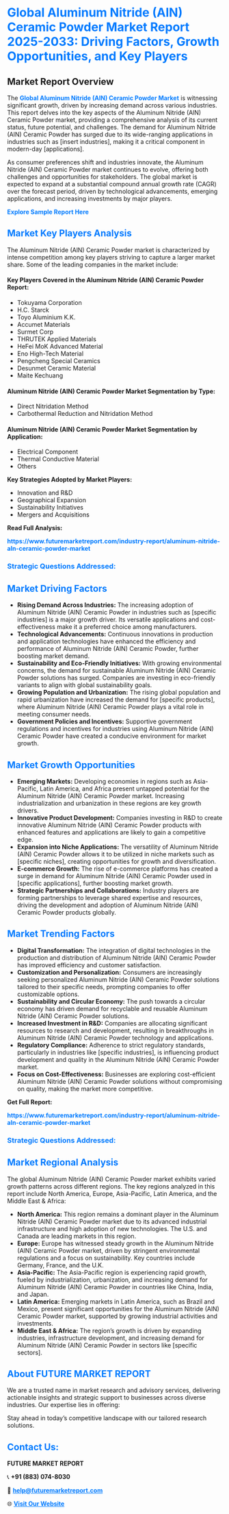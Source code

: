 <h1 style="color: #007BFF;">Global Aluminum Nitride (AlN) Ceramic Powder Market Report 2025-2033: Driving Factors, Growth Opportunities, and Key Players</h1>

<section id="overview">
<h2>Market Report Overview</h2>
<p>The <a href="https://www.futuremarketreport.com/industry-report/aluminum-nitride-aln-ceramic-powder-market" style="color: #007BFF; text-decoration: none;"><strong>Global Aluminum Nitride (AlN) Ceramic Powder Market</strong></a> is witnessing significant growth, driven by increasing demand across various industries. This report delves into the key aspects of the Aluminum Nitride (AlN) Ceramic Powder market, providing a comprehensive analysis of its current status, future potential, and challenges. The demand for Aluminum Nitride (AlN) Ceramic Powder has surged due to its wide-ranging applications in industries such as [insert industries], making it a critical component in modern-day [applications].</p>
<p>As consumer preferences shift and industries innovate, the Aluminum Nitride (AlN) Ceramic Powder market continues to evolve, offering both challenges and opportunities for stakeholders. The global market is expected to expand at a substantial compound annual growth rate (CAGR) over the forecast period, driven by technological advancements, emerging applications, and increasing investments by major players.</p>
</section>

<section id="overview">
<p><a href="https://www.futuremarketreport.com/request-sample/reportId=110716" style="color: #007BFF; text-decoration: none;"><strong>Explore Sample Report Here</strong></a></p>
</section>

<section id="key-players">
<h2 style="color: #007BFF;">Market Key Players Analysis</h2>
<p>The Aluminum Nitride (AlN) Ceramic Powder market is characterized by intense competition among key players striving to capture a larger market share. Some of the leading companies in the market include:</p>
<h4>Key Players Covered in the Aluminum Nitride (AlN) Ceramic Powder Report:</h4>
<ul><li>Tokuyama Corporation</li><li>H.C. Starck</li><li>Toyo Aluminium K.K.</li><li>Accumet Materials</li><li>Surmet Corp</li><li>THRUTEK Applied Materials</li><li>HeFei MoK Advanced Material</li><li>Eno High-Tech Material</li><li>Pengcheng Special Ceramics</li><li>Desunmet Ceramic Material</li><li>Maite Kechuang</li></ul>
<h4>Aluminum Nitride (AlN) Ceramic Powder Market Segmentation by Type:</h4>
<ul><li>Direct Nitridation Method</li><li>Carbothermal Reduction and Nitridation Method</li></ul>

<h4>Aluminum Nitride (AlN) Ceramic Powder Market Segmentation by Application:</h4>
<ul><li>Electrical Component</li><li>Thermal Conductive Material</li><li>Others</li></ul>
<p><strong>Key Strategies Adopted by Market Players:</strong></p>
<ul>
<li>Innovation and R&D</li>
<li>Geographical Expansion</li>
<li>Sustainability Initiatives</li>
<li>Mergers and Acquisitions</li>
</ul>
</section>

<section>
<p><strong>Read Full Analysis: </strong></p><a href="https://www.futuremarketreport.com/industry-report/aluminum-nitride-aln-ceramic-powder-market" style="color: #007BFF; text-decoration: none;"><strong>https://www.futuremarketreport.com/industry-report/aluminum-nitride-aln-ceramic-powder-market</strong></a>
<h3 style="color: #007BFF;">Strategic Questions Addressed:</h3>
</section>

<section id="driving-factors">
<h2 style="color: #007BFF;">Market Driving Factors</h2>
<ul>
<li><strong>Rising Demand Across Industries:</strong> The increasing adoption of Aluminum Nitride (AlN) Ceramic Powder in industries such as [specific industries] is a major growth driver. Its versatile applications and cost-effectiveness make it a preferred choice among manufacturers.</li>
<li><strong>Technological Advancements:</strong> Continuous innovations in production and application technologies have enhanced the efficiency and performance of Aluminum Nitride (AlN) Ceramic Powder, further boosting market demand.</li>
<li><strong>Sustainability and Eco-Friendly Initiatives:</strong> With growing environmental concerns, the demand for sustainable Aluminum Nitride (AlN) Ceramic Powder solutions has surged. Companies are investing in eco-friendly variants to align with global sustainability goals.</li>
<li><strong>Growing Population and Urbanization:</strong> The rising global population and rapid urbanization have increased the demand for [specific products], where Aluminum Nitride (AlN) Ceramic Powder plays a vital role in meeting consumer needs.</li>
<li><strong>Government Policies and Incentives:</strong> Supportive government regulations and incentives for industries using Aluminum Nitride (AlN) Ceramic Powder have created a conducive environment for market growth.</li>
</ul>
</section>

<section id="growth-opportunities">
<h2 style="color: #007BFF;">Market Growth Opportunities</h2>
<ul>
<li><strong>Emerging Markets:</strong> Developing economies in regions such as Asia-Pacific, Latin America, and Africa present untapped potential for the Aluminum Nitride (AlN) Ceramic Powder market. Increasing industrialization and urbanization in these regions are key growth drivers.</li>
<li><strong>Innovative Product Development:</strong> Companies investing in R&D to create innovative Aluminum Nitride (AlN) Ceramic Powder products with enhanced features and applications are likely to gain a competitive edge.</li>
<li><strong>Expansion into Niche Applications:</strong> The versatility of Aluminum Nitride (AlN) Ceramic Powder allows it to be utilized in niche markets such as [specific niches], creating opportunities for growth and diversification.</li>
<li><strong>E-commerce Growth:</strong> The rise of e-commerce platforms has created a surge in demand for Aluminum Nitride (AlN) Ceramic Powder used in [specific applications], further boosting market growth.</li>
<li><strong>Strategic Partnerships and Collaborations:</strong> Industry players are forming partnerships to leverage shared expertise and resources, driving the development and adoption of Aluminum Nitride (AlN) Ceramic Powder products globally.</li>
</ul>
</section>

<section id="trending-factors">
<h2 style="color: #007BFF;">Market Trending Factors</h2>
<ul>
<li><strong>Digital Transformation:</strong> The integration of digital technologies in the production and distribution of Aluminum Nitride (AlN) Ceramic Powder has improved efficiency and customer satisfaction.</li>
<li><strong>Customization and Personalization:</strong> Consumers are increasingly seeking personalized Aluminum Nitride (AlN) Ceramic Powder solutions tailored to their specific needs, prompting companies to offer customizable options.</li>
<li><strong>Sustainability and Circular Economy:</strong> The push towards a circular economy has driven demand for recyclable and reusable Aluminum Nitride (AlN) Ceramic Powder solutions.</li>
<li><strong>Increased Investment in R&D:</strong> Companies are allocating significant resources to research and development, resulting in breakthroughs in Aluminum Nitride (AlN) Ceramic Powder technology and applications.</li>
<li><strong>Regulatory Compliance:</strong> Adherence to strict regulatory standards, particularly in industries like [specific industries], is influencing product development and quality in the Aluminum Nitride (AlN) Ceramic Powder market.</li>
<li><strong>Focus on Cost-Effectiveness:</strong> Businesses are exploring cost-efficient Aluminum Nitride (AlN) Ceramic Powder solutions without compromising on quality, making the market more competitive.</li>
</ul>
</section>

<section>
<p><strong>Get Full Report: </strong></p><a href="https://www.futuremarketreport.com/industry-report/aluminum-nitride-aln-ceramic-powder-market" style="color: #007BFF; text-decoration: none;"><strong>https://www.futuremarketreport.com/industry-report/aluminum-nitride-aln-ceramic-powder-market</strong></a>
<h3 style="color: #007BFF;">Strategic Questions Addressed:</h3>
</section>


<section id="regional-analysis">
<h2 style="color: #007BFF;">Market Regional Analysis</h2>
<p>The global Aluminum Nitride (AlN) Ceramic Powder market exhibits varied growth patterns across different regions. The key regions analyzed in this report include North America, Europe, Asia-Pacific, Latin America, and the Middle East & Africa:</p>
<ul>
<li><strong>North America:</strong> This region remains a dominant player in the Aluminum Nitride (AlN) Ceramic Powder market due to its advanced industrial infrastructure and high adoption of new technologies. The U.S. and Canada are leading markets in this region.</li>
<li><strong>Europe:</strong> Europe has witnessed steady growth in the Aluminum Nitride (AlN) Ceramic Powder market, driven by stringent environmental regulations and a focus on sustainability. Key countries include Germany, France, and the U.K.</li>
<li><strong>Asia-Pacific:</strong> The Asia-Pacific region is experiencing rapid growth, fueled by industrialization, urbanization, and increasing demand for Aluminum Nitride (AlN) Ceramic Powder in countries like China, India, and Japan.</li>
<li><strong>Latin America:</strong> Emerging markets in Latin America, such as Brazil and Mexico, present significant opportunities for the Aluminum Nitride (AlN) Ceramic Powder market, supported by growing industrial activities and investments.</li>
<li><strong>Middle East & Africa:</strong> The region’s growth is driven by expanding industries, infrastructure development, and increasing demand for Aluminum Nitride (AlN) Ceramic Powder in sectors like [specific sectors].</li>
</ul>
</section>

<footer>
<h2 style="color: #007BFF;">About FUTURE MARKET REPORT</h2>
<p>We are a trusted name in market research and advisory services, delivering actionable insights and strategic support to businesses across diverse industries. Our expertise lies in offering:</p>

<p>Stay ahead in today’s competitive landscape with our tailored research solutions.</p>

<h2 style="color: #007BFF;">Contact Us:</h2>
<p><strong>FUTURE MARKET REPORT</strong></p>
<p>📞 <strong>+91 (883) 074-8030</strong></p>
<p>📧 <strong><a href="mailto:help@futuremarketreport.com" style="color: #007BFF;">help@futuremarketreport.com</a></strong></p>
<p>🌐 <strong><a href="https://www.futuremarketreport.com/" style="color: #007BFF;">Visit Our Website</a></strong></p>
</footer>